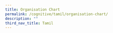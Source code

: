 ```yaml
---
title: Organisation Chart
permalink: /cognitive/tamil/organisation-chart/
description: ""
third_nav_title: Tamil
---
```

